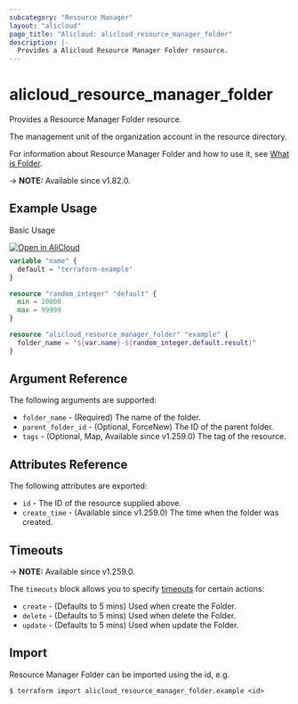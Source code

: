 ```yaml
---
subcategory: "Resource Manager"
layout: "alicloud"
page_title: "Alicloud: alicloud_resource_manager_folder"
description: |-
  Provides a Alicloud Resource Manager Folder resource.
---
```


# alicloud_resource_manager_folder

Provides a Resource Manager Folder resource.

The management unit of the organization account in the resource directory.

For information about Resource Manager Folder and how to use it, see [What is Folder](https://www.alibabacloud.com/help/en/resource-management/resource-directory/developer-reference/api-resourcedirectorymaster-2022-04-19-createfolder).

-> **NOTE:** Available since v1.82.0.

## Example Usage

Basic Usage

<div style="display: block;margin-bottom: 40px;"><div class="oics-button" style="float: right;position: absolute;margin-bottom: 10px;">
  <a href="https://api.aliyun.com/terraform?resource=alicloud_resource_manager_folder&exampleId=87cafec5-c4eb-0dd1-ca5d-a76fd768ef0e90677803&activeTab=example&spm=docs.r.resource_manager_folder.0.87cafec5c4&intl_lang=EN_US" target="_blank">
    <img alt="Open in AliCloud" src="https://img.alicdn.com/imgextra/i1/O1CN01hjjqXv1uYUlY56FyX_!!6000000006049-55-tps-254-36.svg" style="max-height: 44px; max-width: 100%;">
  </a>
</div></div>

```terraform
variable "name" {
  default = "terraform-example"
}

resource "random_integer" "default" {
  min = 10000
  max = 99999
}

resource "alicloud_resource_manager_folder" "example" {
  folder_name = "${var.name}-${random_integer.default.result}"
}
```

## Argument Reference

The following arguments are supported:
* `folder_name` - (Required) The name of the folder.
* `parent_folder_id` - (Optional, ForceNew) The ID of the parent folder.
* `tags` - (Optional, Map, Available since v1.259.0) The tag of the resource.

## Attributes Reference

The following attributes are exported:
* `id` - The ID of the resource supplied above.
* `create_time` - (Available since v1.259.0) The time when the folder was created.

## Timeouts

-> **NOTE:** Available since v1.259.0.

The `timeouts` block allows you to specify [timeouts](https://developer.hashicorp.com/terraform/language/resources/syntax#operation-timeouts) for certain actions:
* `create` - (Defaults to 5 mins) Used when create the Folder.
* `delete` - (Defaults to 5 mins) Used when delete the Folder.
* `update` - (Defaults to 5 mins) Used when update the Folder.

## Import

Resource Manager Folder can be imported using the id, e.g.

```shell
$ terraform import alicloud_resource_manager_folder.example <id>
```
